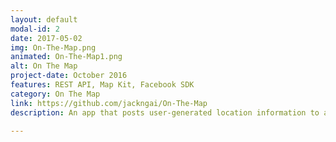 ```yaml
---
layout: default
modal-id: 2
date: 2017-05-02
img: On-The-Map.png
animated: On-The-Map1.png
alt: On The Map
project-date: October 2016
features: REST API, Map Kit, Facebook SDK
category: On The Map
link: https://github.com/jackngai/On-The-Map
description: An app that posts user-generated location information to a shared map, pulling the locations of fellow Nanodegree students, with custom messages about themselves or their learning experience.

---
```

